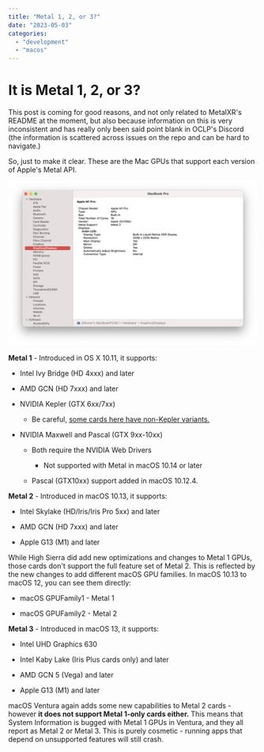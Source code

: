 ```yaml
---
title: "Metal 1, 2, or 3?"
date: "2023-05-03"
categories: 
  - "development"
  - "macos"
---
```


# It is Metal 1, 2, or 3?

This post is coming for good reasons, and not only related to MetalXR's README at the moment, but also because information on this is very inconsistent and has really only been said point blank in OCLP's Discord (the information is scattered across issues on the repo and can be hard to navigate.)

So, just to make it clear. These are the Mac GPUs that support each version of Apple's Metal API.

![My 2021 MacBook Pro 16" showing off its beauty in System Profiler.](../../../../images/2023/05/05-03-system-profiler.png)

**Metal 1** - Introduced in OS X 10.11, it supports:

- Intel Ivy Bridge (HD 4xxx) and later

- AMD GCN (HD 7xxx) and later

- NVIDIA Kepler (GTX 6xx/7xx)
    - Be careful, [some cards here have non-Kepler variants.](https://dortania.github.io/GPU-Buyers-Guide/modern-gpus/nvidia-gpu.html#kepler-series-gtx-6xx-7xx)

- NVIDIA Maxwell and Pascal (GTX 9xx-10xx)
    - Both require the NVIDIA Web Drivers
        - Not supported with Metal in macOS 10.14 or later
    
    - Pascal (GTX10xx) support added in macOS 10.12.4.

**Metal 2** - Introduced in macOS 10.13, it supports:

- Intel Skylake (HD/Iris/Iris Pro 5xx) and later

- AMD GCN (HD 7xxx) and later

- Apple G13 (M1) and later

While High Sierra did add new optimizations and changes to Metal 1 GPUs, those cards don't support the full feature set of Metal 2. This is reflected by the new changes to add different macOS GPU families. In macOS 10.13 to macOS 12, you can see them directly:

- macOS GPUFamily1 - Metal 1

- macOS GPUFamily2 - Metal 2

**Metal 3** - Introduced in macOS 13, it supports:

- Intel UHD Graphics 630

- Intel Kaby Lake (Iris Plus cards only) and later

- AMD GCN 5 (Vega) and later

- Apple G13 (M1) and later

macOS Ventura again adds some new capabilities to Metal 2 cards - however **it does not support Metal 1-only cards either.** This means that System Information is bugged with Metal 1 GPUs in Ventura, and they all report as Metal 2 or Metal 3. This is purely cosmetic - running apps that depend on unsupported features will still crash.
